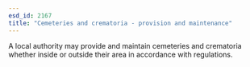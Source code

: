```yaml
---
esd_id: 2167
title: "Cemeteries and crematoria - provision and maintenance"
---
```


A local authority may provide and maintain cemeteries and crematoria whether inside or outside their area in accordance with regulations.

